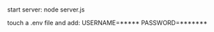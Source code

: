 ###

start server: node server.js

touch a .env file and add:
    USERNAME=*****
    PASSWORD=*******


